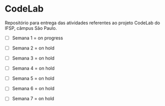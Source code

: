 # CodeLab
Repositório para entrega das atividades referentes ao projeto CodeLab do IFSP, câmpus São Paulo. 

- [ ] Semana 1 = on progress<br>
- [ ] Semana 2 = on hold<br>
- [ ] Semana 3 = on hold<br>
- [ ] Semana 4 = on hold<br>
- [ ] Semana 5 = on hold<br>
- [ ] Semana 6 = on hold<br>
- [ ] Semana 7 = on hold<br>

